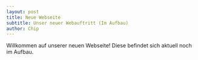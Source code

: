 ```yaml
---
layout: post
title: Neue Webseite
subtitle: Unser neuer Webauftritt (Im Aufbau)
author: Chip
---
```


Willkommen auf unserer neuen Webseite! Diese befindet sich aktuell noch im Aufbau.
